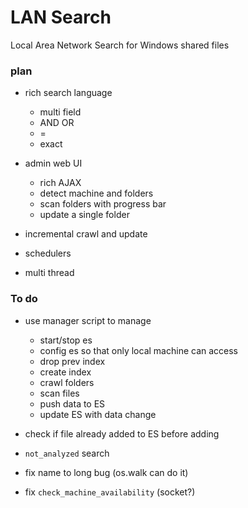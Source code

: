 # LAN Search

Local Area Network Search for Windows shared files

### plan

- rich search language
    - multi field
    - AND OR
    - =
    - exact
    
- admin web UI
    - rich AJAX
    - detect machine and folders
    - scan folders with progress bar
    - update a single folder
    
- incremental crawl and update
- schedulers
- multi thread

### To do

- use manager script to manage
    - start/stop es
    - config es so that only local machine can access
    - drop prev index
    - create index
    - crawl folders
    - scan files
    - push data to ES
    - update ES with data change
    
- check if file already added to ES before adding
- `not_analyzed` search
- fix name to long bug (os.walk can do it)
- fix `check_machine_availability` (socket?)
